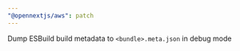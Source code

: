 ```yaml
---
"@opennextjs/aws": patch
---
```


Dump ESBuild build metadata to `<bundle>.meta.json` in debug mode

